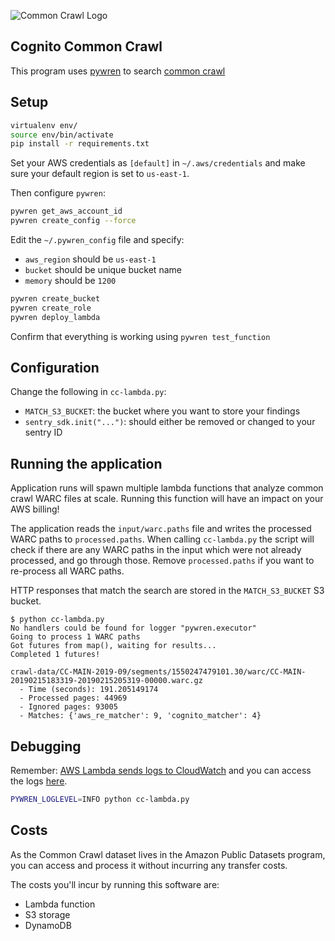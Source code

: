 ![Common Crawl Logo](http://commoncrawl.org/wp-content/uploads/2016/12/logocommoncrawl.png)

## Cognito Common Crawl

This program uses [pywren](http://pywren.io) to search [common crawl](http://commoncrawl.org) 

## Setup

```bash
virtualenv env/
source env/bin/activate
pip install -r requirements.txt
```

Set your AWS credentials as `[default]` in `~/.aws/credentials` and make sure your
default region is set to `us-east-1`.

Then configure `pywren`:

```bash
pywren get_aws_account_id
pywren create_config --force
```

Edit the `~/.pywren_config` file and specify:

 * `aws_region` should be `us-east-1`
 * `bucket` should be unique bucket name
 * `memory` should be `1200`

```bash
pywren create_bucket
pywren create_role
pywren deploy_lambda
```

Confirm that everything is working using `pywren test_function`

## Configuration

Change the following in `cc-lambda.py`:

 * `MATCH_S3_BUCKET`: the bucket where you want to store your findings
 * `sentry_sdk.init("...")`: should either be removed or changed to your sentry ID

## Running the application

Application runs will spawn multiple lambda functions that analyze common crawl
WARC files at scale. Running this function will have an impact on your AWS billing!

The application reads the `input/warc.paths` file and writes the processed WARC
paths to `processed.paths`. When calling `cc-lambda.py` the script will check if
there are any WARC paths in the input which were not already processed, and go
through those. Remove `processed.paths` if you want to re-process all WARC paths.

HTTP responses that match the search are stored in the `MATCH_S3_BUCKET` S3 bucket.

```console
$ python cc-lambda.py 
No handlers could be found for logger "pywren.executor"
Going to process 1 WARC paths
Got futures from map(), waiting for results...
Completed 1 futures!

crawl-data/CC-MAIN-2019-09/segments/1550247479101.30/warc/CC-MAIN-20190215183319-20190215205319-00000.warc.gz
  - Time (seconds): 191.205149174
  - Processed pages: 44969
  - Ignored pages: 93005
  - Matches: {'aws_re_matcher': 9, 'cognito_matcher': 4}
```

## Debugging

Remember: [AWS Lambda sends logs to CloudWatch](https://docs.aws.amazon.com/lambda/latest/dg/python-logging.html)
and you can access the logs [here](https://console.aws.amazon.com/cloudwatch/home?region=us-east-1#logs:).

```bash
PYWREN_LOGLEVEL=INFO python cc-lambda.py
```

## Costs

As the Common Crawl dataset lives in the Amazon Public Datasets program, 
you can access and process it without incurring any transfer costs. 

The costs you'll incur by running this software are:

 * Lambda function
 * S3 storage
 * DynamoDB
